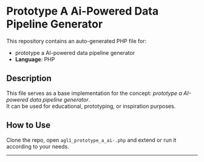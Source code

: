 # Prototype A Ai-Powered Data Pipeline Generator

This repository contains an auto-generated PHP file for:

- prototype a AI-powered data pipeline generator
- **Language**: PHP

## Description

This file serves as a base implementation for the concept: *prototype a AI-powered data pipeline generator*.  
It can be used for educational, prototyping, or inspiration purposes.

## How to Use

Clone the repo, open `agl1_prototype_a_ai-.php` and extend or run it according to your needs.

---


